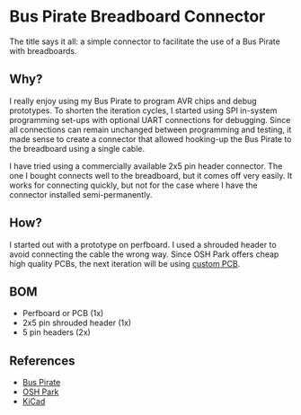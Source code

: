 # Bus Pirate Breadboard Connector

The title says it all: a simple connector to facilitate the use of a Bus Pirate with breadboards.

## Why?

I really enjoy using my Bus Pirate to program AVR chips and debug prototypes.
To shorten the iteration cycles, I started using SPI in-system programming set-ups with optional UART connections for debugging.
Since all connections can remain unchanged between programming and testing, it made sense to create a connector that allowed hooking-up the Bus Pirate to the breadboard using a single cable.

I have tried using a commercially available 2x5 pin header connector.
The one I bought connects well to the breadboard, but it comes off very easily.
It works for connecting quickly, but not for the case where I have the connector installed semi-permanently.

## How?

I started out with a prototype on perfboard.
I used a shrouded header to avoid connecting the cable the wrong way.
Since OSH Park offers cheap high quality PCBs, the next iteration will be using [custom PCB](https://oshpark.com/shared_projects/N2lwszC6).

## BOM

  * Perfboard or PCB (1x)
  * 2x5 pin shrouded header (1x)
  * 5 pin headers (2x)

## References

  * [Bus Pirate](http://dangerousprototypes.com/docs/Bus_Pirate)
  * [OSH Park](https://oshpark.com/)
  * [KiCad](http://kicad-pcb.org/)
